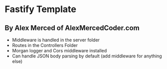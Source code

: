 # Fastify Template

## By Alex Merced of AlexMercedCoder.com

- Middleware is handled in the server folder
- Routes in the Controllers Folder
- Morgan logger and Cors middleware installed
- Can handle JSON body parsing by default (add middleware for anything else)
